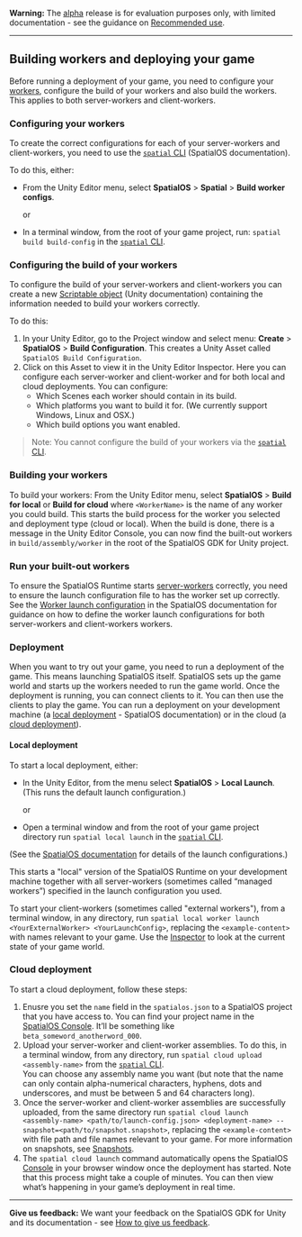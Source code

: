 **Warning:** The [alpha](https://docs.improbable.io/reference/latest/shared/release-policy#maturity-stages) release is for evaluation purposes only, with limited documentation - see the guidance on [Recommended use](../../README.md#recommended-use).

-----
## Building workers and deploying your game

Before running a deployment of your game, you need to configure your [workers](https://docs.improbable.io/reference/latest/shared/glossary#worker), configure the build of your workers and also build the workers. This applies to both server-workers and client-workers.

### Configuring your workers
To create the correct configurations for each of your server-workers and client-workers, you need to use the [`spatial` CLI](https://docs.improbable.io/reference/latest/shared/glossary#the-spatial-command-line-tool-cli) (SpatialOS documentation).

To do this, either:

* From the Unity Editor menu, select **SpatialOS** > **Spatial** > **Build worker  configs**.

    or
* In a terminal window, from the root of your game project, run:  `spatial build build-config` in the [`spatial` CLI](https://docs.improbable.io/reference/latest/shared/glossary#the-spatial-command-line-tool-cli).

### Configuring the build of your workers
To configure the build of your server-workers and client-workers you can create a new [Scriptable object](https://docs.unity3d.com/ScriptReference/ScriptableObject.html) (Unity documentation) containing the information needed to build your workers correctly. 

To do this:
1. In your Unity Editor, go to the Project window and select menu:  **Create** > **SpatialOS** > **Build Configuration**. This creates a Unity Asset called `SpatialOS Build Configuration`. 
1. Click on this Asset to view it in the Unity Editor Inspector. Here you can configure each server-worker and client-worker and for both local and cloud deployments. You can configure:
    * Which Scenes each worker should contain in its build.
    * Which platforms you want to build it for. (We currently support Windows, Linux and OSX.)
    * Which build options you want enabled.

[//]: # (Document the options UTY-1168)

> Note: You cannot configure the build of your workers via the  [`spatial` CLI](https://docs.improbable.io/reference/latest/shared/glossary#the-spatial-command-line-tool-cli).

### Building your workers
To build your workers:
From the Unity Editor menu, select **SpatialOS** > **Build <WorkerName> for local** or  **Build <WorkerName> for  cloud** where `<WorkerName>` is the name of any worker you could build. 
This starts the build process for the worker you selected and deployment type (cloud or local). When the build is done, there is a message in the Unity Editor Console, you can now find the built-out workers in `build/assembly/worker` in the root of the SpatialOS GDK for Unity  project.

### Run your built-out workers

To ensure the SpatialOS Runtime starts [server-workers](https://docs.improbable.io/reference/latest/shared/concepts/workers##server-worker) correctly, you need to ensure the launch configuration file to has the worker set up correctly. See the [Worker launch configuration](https://docs.improbable.io/reference/latest/shared/worker-configuration/launch-configuration#worker-launch-configuration) in the SpatialOS documentation for guidance on how to define the worker launch configurations for both server-workers and client-workers workers.

### Deployment
When you want to try out your game, you need to run a deployment of the game. This means launching SpatialOS itself. SpatialOS sets up the game world and starts up the workers needed to run the game world. Once the deployment is running, you can connect clients to it. You can then use the clients to play the game.
You can run a deployment on your development machine (a [local deployment](https://docs.improbable.io/reference/latest/shared/deploy/deploy-local) - SpatialOS documentation) or in the cloud (a [cloud deployment](https://docs.improbable.io/reference/latest/shared/deploy/deploy-cloud#deploying-to-the-cloud)).

#### Local deployment

To start a local deployment, either:

* In the Unity Editor, from the menu select **SpatialOS** > **Local Launch**. (This runs the default launch configuration.)

    or 
* Open a terminal window and from the root of your game project directory run `spatial local launch` in the [`spatial` CLI](https://docs.improbable.io/reference/latest/shared/glossary#the-spatial-command-line-tool-cli).

(See the [SpatialOS documentation](https://docs.improbable.io/reference/latest/shared/spatial-cli/spatial-local-launch) for details of the launch configurations.)

This starts a "local" version of the SpatialOS Runtime on your development machine together with all server-workers (sometimes called “managed workers”) specified in the launch configuration you used. 

To start your client-workers (sometimes called "external workers"), from a terminal window, in any directory, run `spatial local worker launch <YourExternalWorker> <YourLaunchConfig>`,  replacing the `<example-content>` with names relevant to your game.
Use the [Inspector](https://docs.improbable.io/reference/latest/shared/operate/inspector)  to look at the current state of your game world. 

### Cloud deployment
To start a cloud deployment, follow these steps: 
1. Enusre you set the `name` field in the `spatialos.json` to a SpatialOS project that you have access to. You can find your project name in the [SpatialOS Console](https://console.improbable.io/). It’ll be something like `beta_someword_anotherword_000`.
2. Upload your server-worker and client-worker assemblies. To do this, in a terminal window, from any directory, run `spatial cloud upload <assembly-name>` from the [`spatial` CLI](https://docs.improbable.io/reference/latest/shared/glossary#the-spatial-command-line-tool-cli). 
</br>You can choose any assembly name you want (but note that the name can only contain alpha-numerical characters, hyphens, dots and underscores, and must be between 5 and 64 characters long).
3. Once the server-worker and client-worker assemblies are successfully uploaded, from the same directory run `spatial cloud launch <assembly-name> <path/to/launch-config.json> <deployment-name> --snapshot=<path/to/snapshot.snapshot>`, replacing the `<example-content>` with file path and file names relevant to your game. For more information on snapshots, see [Snapshots](snapshots.md).
4. The `spatial cloud launch` command automatically opens the SpatialOS [Console](https://docs.improbable.io/reference/latest/shared/glossary#console) in your browser window once the deployment has started. Note that this process might take a couple of minutes. You can then view what’s happening in your game’s deployment in real time.

----
**Give us feedback:** We want your feedback on the SpatialOS GDK for Unity and its documentation  - see [How to give us feedback](../../README.md#give-us-feedback).

[//]: # (Document the options UTY-1168)
[//]: # (Document the options UTY-1170)